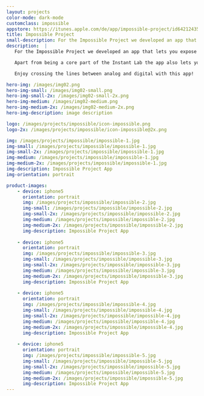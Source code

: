 ```yaml
---
layout: projects
color-mode: dark-mode
customclass: impossible
appstore: https://itunes.apple.com/de/app/impossible-project/id642124357?mt=8
title: Impossible Project
small-description: For the Impossible Project we developed an app that lets you expose your iPhones digital photos to analog instant film using the Instant Lab.
description:  |
   For the Impossible Project we developed an app that lets you expose your iPhones digital photos to analog instant film using the Instant Lab. The Instant Lab was born out of a successful Kickstarter campaign.

   Apart from being a core part of the Instant Lab the app also lets you browse and share instant photos to the integrated gallery, buy film and get in touch with the Impossible community.

   Enjoy crossing the lines between analog and digital with this app!

hero-img: /images/img02.png
hero-img-small: /images/img02-small.png
hero-img-small-2x: /images/img02-small-2x.png
hero-img-medium: /images/img02-medium.png
hero-img-medium-2x: /images/img02-medium-2x.png
hero-img-description: image description

logo: /images/projects/impossible/icon-impossible.png
logo-2x: /images/projects/impossible/icon-impossible@2x.png

img: /images/projects/impossible/impossible-1.jpg
img-small: /images/projects/impossible/impossible-1.jpg
img-small-2x: /images/projects/impossible/impossible-1.jpg
img-medium: /images/projects/impossible/impossible-1.jpg
img-medium-2x: /images/projects/impossible/impossible-1.jpg
img-description: Impossible Project App
img-orientation: portrait

product-images:
    - device: iphone5
      orientation: portrait
      img: /images/projects/impossible/impossible-2.jpg
      img-small: /images/projects/impossible/impossible-2.jpg
      img-small-2x: /images/projects/impossible/impossible-2.jpg
      img-medium: /images/projects/impossible/impossible-2.jpg
      img-medium-2x: /images/projects/impossible/impossible-2.jpg
      img-description: Impossible Project App
    
    - device: iphone5
      orientation: portrait
      img: /images/projects/impossible/impossible-3.jpg
      img-small: /images/projects/impossible/impossible-3.jpg
      img-small-2x: /images/projects/impossible/impossible-3.jpg
      img-medium: /images/projects/impossible/impossible-3.jpg
      img-medium-2x: /images/projects/impossible/impossible-3.jpg
      img-description: Impossible Project App
      
    - device: iphone5
      orientation: portrait
      img: /images/projects/impossible/impossible-4.jpg
      img-small: /images/projects/impossible/impossible-4.jpg
      img-small-2x: /images/projects/impossible/impossible-4.jpg
      img-medium: /images/projects/impossible/impossible-4.jpg
      img-medium-2x: /images/projects/impossible/impossible-4.jpg
      img-description: Impossible Project App
      
    - device: iphone5
      orientation: portrait
      img: /images/projects/impossible/impossible-5.jpg
      img-small: /images/projects/impossible/impossible-5.jpg
      img-small-2x: /images/projects/impossible/impossible-5.jpg
      img-medium: /images/projects/impossible/impossible-5.jpg
      img-medium-2x: /images/projects/impossible/impossible-5.jpg
      img-description: Impossible Project App
---
```

